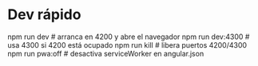# Dev rápido

npm run dev        # arranca en 4200 y abre el navegador
npm run dev:4300   # usa 4300 si 4200 está ocupado
npm run kill       # libera puertos 4200/4300
npm run pwa:off    # desactiva serviceWorker en angular.json